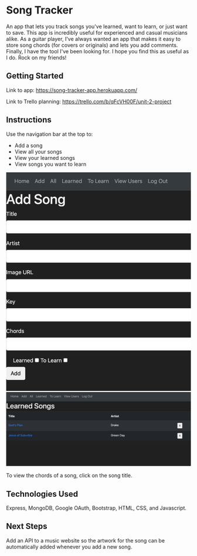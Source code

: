 # Song Tracker

An app that lets you track songs you've learned, want to learn, or just want to save. This app is incredibly useful for experienced and casual musicians alike. As a guitar player, I've always wanted an app that makes it easy to store song chords (for covers or originals) and lets you add comments. Finally, I have the tool I've been looking for. I hope you find this as useful as I do. Rock on my friends!

## Getting Started
Link to app: https://song-tracker-app.herokuapp.com/

Link to Trello planning: https://trello.com/b/qFcVH00F/unit-2-project
## Instructions

Use the navigation bar at the top to:
* Add a song
* View all your songs
* View your learned songs
* View songs you want to learn

![](images/../public/images/song-tracker-screenshot.png)
![](images/../public/images/song-tracker-screenshot-2.png)
    
To view the chords of a song, click on the song title.
## Technologies Used

Express, MongoDB, Google OAuth, Bootstrap, HTML, CSS, and Javascript.

## Next Steps

Add an API to a music website so the artwork for the song can be automatically added whenever you add a new song.
